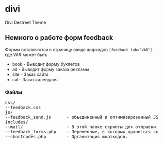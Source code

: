 divi
====

Divi Destreet Theme

## Немного о работе форм feedback

Формы вставляются в страницу ввиде шоркодов
```[feedback tab="VAR"]```
где VAR может быть
* book - Выводит форму буклетов
* ad - Выводит форму заказа рекламы
* site - Заказ сайта
* cal - Заказ календаря.

### Файлы
<pre>
css/
--feedback.css
js/
--feedback_send.js      - объединенный и оптимизированный JS
includes/
--mail/                 - В этой папке скрипты для отправки почту (пока ни как не обрабатывал). Здесь правим содержимое писем, адреса и т.п.
--feedback_forms.php    - Переменные, в которых храниться содержимое блоков с формами, они выводятся в шорткодах.
--shortcodes.php        - Организация шорткодов.
</pre>
